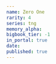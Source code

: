 ```yaml
---
name: Zero One
rarity: 4
series: tng
memory_alpha:
bigbook_tier: -1
in_portal: true
date:
published: true
---
```



